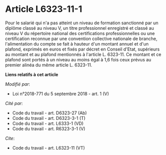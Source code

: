 # Article L6323-11-1

Pour le salarié qui n'a pas atteint un niveau de formation sanctionné par un diplôme classé au niveau V, un titre
professionnel enregistré et classé au niveau V du répertoire national des certifications professionnelles ou une
certification reconnue par une convention collective nationale de branche, l'alimentation du compte se fait à hauteur d'un
montant annuel et d'un plafond, exprimés en euros et fixés par décret en Conseil d'Etat, supérieurs au montant et au plafond
mentionnés à l'article L. 6323-11. Ce montant et ce plafond sont portés à un niveau au moins égal à 1,6 fois ceux prévus au
premier alinéa du même article L. 6323-11.

**Liens relatifs à cet article**

_Modifié par_:

  - Loi n°2018-771 du 5 septembre 2018 - art. 1 (V)

_Cité par_:

  - Code du travail - art. D6323-27 (Ab)
  - Code du travail - art. D6323-3-1 (T)
  - Code du travail - art. L6333-1 (VD)
  - Code du travail - art. R6323-3-1 (V)

_Cite_:

  - Code du travail - art. L6323-11 (VT)
